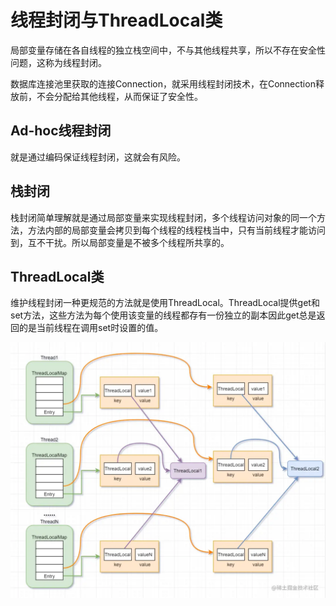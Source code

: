 # 线程封闭与ThreadLocal类


局部变量存储在各自线程的独立栈空间中，不与其他线程共享，所以不存在安全性问题，这称为线程封闭。

数据库连接池里获取的连接Connection，就采用线程封闭技术，在Connection释放前，不会分配给其他线程，从而保证了安全性。

## Ad-hoc线程封闭

就是通过编码保证线程封闭，这就会有风险。

## 栈封闭

栈封闭简单理解就是通过局部变量来实现线程封闭，多个线程访问对象的同一个方法，方法内部的局部变量会拷贝到每个线程的线程栈当中，只有当前线程才能访问到，互不干扰。所以局部变量是不被多个线程所共享的。

## ThreadLocal类

维护线程封闭一种更规范的方法就是使用ThreadLocal。ThreadLocal提供get和set方法，这些方法为每个使用该变量的线程都存有一份独立的副本因此get总是返回的是当前线程在调用set时设置的值。

![](assets/线程封闭与ThreadLocal类/TreadLocal.png)

